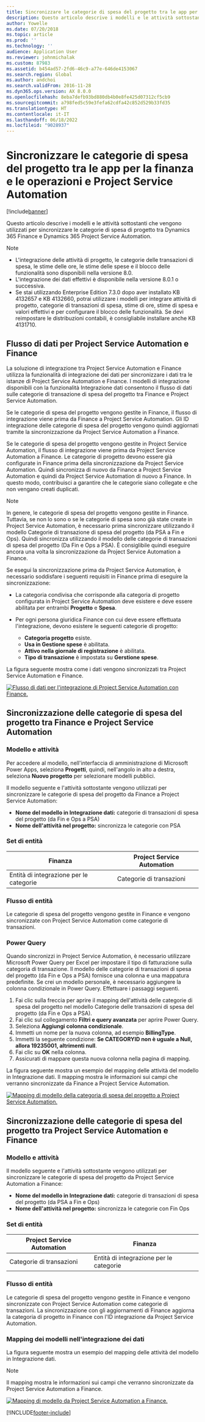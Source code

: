 ```yaml
---
title: Sincronizzare le categorie di spesa del progetto tra le app per la finanza e le operazioni e Project Service Automation
description: Questo articolo descrive i modelli e le attività sottostanti che vengono utilizzati per sincronizzare le categorie di spesa di progetto tra Microsoft Dynamics 365 Finance e Dynamics 365 Project Service Automation.
author: Yowelle
ms.date: 07/20/2018
ms.topic: article
ms.prod: ''
ms.technology: ''
audience: Application User
ms.reviewer: johnmichalak
ms.custom: 87983
ms.assetid: b454ad57-2fd6-46c9-a77e-646de4153067
ms.search.region: Global
ms.author: andchoi
ms.search.validFrom: 2016-11-28
ms.dyn365.ops.version: AX 8.0.0
ms.openlocfilehash: 8eba7defb93bd880db4b0e8fe425d07312cf5cb9
ms.sourcegitcommit: a798fed5c59e3fefa62cdfa42c852d529b33fd35
ms.translationtype: HT
ms.contentlocale: it-IT
ms.lasthandoff: 06/18/2022
ms.locfileid: "9028937"
---
```

# <a name="synchronize-project-expense-categories-between-finance-and-operations-and-project-service-automation"></a>Sincronizzare le categorie di spesa del progetto tra le app per la finanza e le operazioni e Project Service Automation

[!include[banner](../includes/banner.md)]

Questo articolo descrive i modelli e le attività sottostanti che vengono utilizzati per sincronizzare le categorie di spesa di progetto tra Dynamics 365 Finance e Dynamics 365 Project Service Automation.

> [!NOTE]
> - L'integrazione delle attività di progetto, le categorie delle transazioni di spesa, le stime delle ore, le stime delle spese e il blocco delle funzionalità sono disponibili nella versione 8.0.
> - L'integrazione dei dati effettivi è disponibile nella versione 8.0.1 o successiva.
> - Se stai utilizzando Enterprise Edition 7.3.0 dopo aver installato KB 4132657 e KB 4132660, potrai utilizzare i modelli per integrare attività di progetto, categorie di transazioni di spesa, stime di ore, stime di spesa e valori effettivi e per configurare il blocco delle funzionalità. Se devi reimpostare le distribuzioni contabili, è consigliabile installare anche KB 4131710.

## <a name="data-flow-for-project-service-automation-and-finance"></a>Flusso di dati per Project Service Automation e Finance

La soluzione di integrazione tra Project Service Automation e Finance utilizza la funzionalità di integrazione dei dati per sincronizzare i dati tra le istanze di Project Service Automation e Finance. I modelli di integrazione disponibili con la funzionalità Integrazione dati consentono il flusso di dati sulle categorie di transazione di spesa del progetto tra Finance e Project Service Automation.

Se le categorie di spesa del progetto vengono gestite in Finance, il flusso di integrazione viene prima da Finance a Project Service Automation. Gli ID integrazione delle categorie di spesa del progetto vengono quindi aggiornati tramite la sincronizzazione da Project Service Automation a Finance.

Se le categorie di spesa del progetto vengono gestite in Project Service Automation, il flusso di integrazione viene prima da Project Service Automation a Finance. Le categorie di progetto devono essere già configurate in Finance prima della sincronizzazione da Project Service Automation. Quindi sincronizza di nuovo da Finance a Project Service Automation e quindi da Project Service Automation di nuovo a Finance. In questo modo, contribuisci a garantire che le categorie siano collegate e che non vengano creati duplicati.

> [!NOTE]
> In genere, le categorie di spesa del progetto vengono gestite in Finance. Tuttavia, se non lo sono o se le categorie di spesa sono già state create in Project Service Automation, è necessario prima sincronizzare utilizzando il modello Categorie di transazione di spesa del progetto (da PSA a Fin e Ops). Quindi sincronizza utilizzando il modello delle categorie di transazioni di spesa del progetto (Da Fin e Ops a PSA). È consiglibile quindi eseguire ancora una volta la sincronizzazione da Project Service Automation a Finance.
>
> Se esegui la sincronizzazione prima da Project Service Automation, è necessario soddisfare i seguenti requisiti in Finance prima di eseguire la sincronizzazione:
>
> - La categoria condivisa che corrisponde alla categoria di progetto configurata in Project Service Automation deve esistere e deve essere abilitata per entrambi **Progetto** e **Spesa**.
> - Per ogni persona giuridica Finance con cui deve essere effettuata l'integrazione, devono esistere le seguenti categorie di progetto:
>
>     - **Categoria progetto** esiste. 
>     - **Usa in Gestione spese** è abilitata.
>     - **Attivo nella giornale di registrazione** è abilitata.
>     - **Tipo di transazione** è impostata su **Gerstione spese**.

La figura seguente mostra come i dati vengono sincronizzati tra Project Service Automation e Finance.

[![Flusso di dati per l'integrazione di Project Service Automation con Finance.](./media/ProjectExpenseCategoriesFlow.png)](./media/ProjectExpenseCategoriesFlow.png)

## <a name="project-expense-category-synchronization-from-finance-to-project-service-automation"></a>Sincronizzazione delle categorie di spesa del progetto tra Finance e Project Service Automation

### <a name="template-and-task"></a>Modello e attività

Per accedere al modello, nell'interfaccia di amministrazione di Microsoft Power Apps, seleziona **Progetti**, quindi, nell'angolo in alto a destra, seleziona **Nuovo progetto** per selezionare modelli pubblici.

Il modello seguente e l'attività sottostante vengono utilizzati per sincronizzare le categorie di spesa del progetto da Finance a Project Service Automation:

- **Nome del modello in Integrazione dati:** categorie di transazioni di spesa del progetto (da Fin e Ops a PSA)
- **Nome dell'attività nel progetto:** sincronizza le categorie con PSA

### <a name="entity-set"></a>Set di entità

| Finanza                           | Project Service Automation |
|-----------------------------------|----------------------------|
| Entità di integrazione per le categorie | Categorie di transazioni     |

### <a name="entity-flow"></a>Flusso di entità

Le categorie di spesa del progetto vengono gestite in Finance e vengono sincronizzate con Project Service Automation come categorie di transazioni.

### <a name="power-query"></a>Power Query

Quando sincronizzi in Project Service Automation, è necessario utilizzare Microsoft Power Query per Excel per impostare il tipo di fatturazione sulla categoria di transazione. Il modello delle categorie di transazioni di spesa del progetto (da Fin e Ops a PSA) fornisce una colonna e una mappatura predefinite. Se crei un modello personale, è necessario aggiungere la colonna condizionale in Power Query. Effettuare i passaggi seguenti.

1. Fai clic sulla freccia per aprire il mapping dell'attività delle categorie di spesa del progetto nel modello Categorie delle transazioni di spesa del progetto (da Fin e Ops a PSA).
2. Fai clic sul collegamento **Filtri e query avanzata** per aprire Power Query.
2. Seleziona **Aggiungi colonna condizionale**.
3. Immetti un nome per la nuova colonna, ad esempio **BillingType**.
4. Immetti la seguente condizione: **Se CATEGORYID non è uguale a Null, allora 19235001, altrimenti null**.
5. Fai clic su **OK** nella colonna.
6. Assicurati di mappare questa nuova colonna nella pagina di mapping.

La figura seguente mostra un esempio del mapping delle attività del modello in Integrazione dati. Il mapping mostra le informazioni sui campi che verranno sincronizzate da Finance a Project Service Automation.

[![Mapping di modello della categoria di spesa del progetto a Project Service Automation.](./media/ProjectExpenseCategoriesToPSAMapping.jpg)](./media/ProjectExpenseCategoriesToPSAMapping.jpg)

## <a name="project-expense-category-synchronization-from-project-service-automation-to-finance"></a>Sincronizzazione delle categorie di spesa del progetto tra Project Service Automation e Finance

### <a name="template-and-task"></a>Modello e attività

Il modello seguente e l'attività sottostante vengono utilizzati per sincronizzare le categorie di spesa del progetto da Project Service Automation a Finance:

- **Nome del modello in Integrazione dati:** categorie di transazioni di spesa del progetto (da PSA a Fin e Ops)
- **Nome dell'attività nel progetto:** sincronizza le categorie con Fin Ops

### <a name="entity-set"></a>Set di entità

| Project Service Automation | Finanza                           |
|----------------------------|-----------------------------------|
| Categorie di transazioni     | Entità di integrazione per le categorie |

### <a name="entity-flow"></a>Flusso di entità

Le categorie di spesa del progetto vengono gestite in Finance e vengono sincronizzate con Project Service Automation come categorie di transazioni. La sincronizzazione con gli aggiornamenti di Finance aggiorna la categoria di progetto in Finance con l'ID integrazione da Project Service Automation.

### <a name="template-mapping-in-data-integration"></a>Mapping dei modelli nell'integrazione dei dati

La figura seguente mostra un esempio del mapping delle attività del modello in Integrazione dati.

> [!NOTE]
> Il mapping mostra le informazioni sui campi che verranno sincronizzate da Project Service Automation a Finance.

[![Mapping di modello da Project Service Automation a Finance.](./media/ProjectExpenseCategoriesToFinOpsMapping.jpg)](./media/ProjectExpenseCategoriesToFinOpsMapping.jpg)


[!INCLUDE[footer-include](../includes/footer-banner.md)]